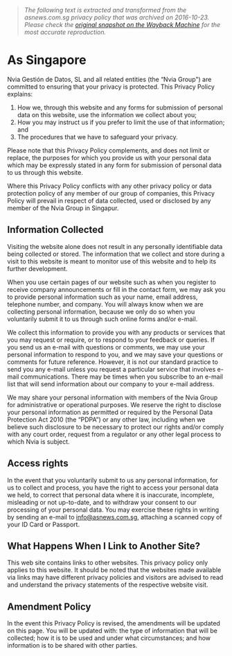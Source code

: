 > *The following text is extracted and transformed from the asnews.com.sg privacy policy that was archived on 2016-10-23. Please check the [original snapshot on the Wayback Machine](https://web.archive.org/web/20161023085846id_/http%3A//asnews.com.sg/privacy.php) for the most accurate reproduction.*

# As Singapore

Nvia Gestión de Datos, SL and all related entities (the “Nvia Group") are committed to ensuring that your privacy is protected. This Privacy Policy explains:

  1. How we, through this website and any forms for submission of personal data on this website, use the information we collect about you;
  2. How you may instruct us if you prefer to limit the use of that information; and
  3. The procedures that we have to safeguard your privacy.



Please note that this Privacy Policy complements, and does not limit or replace, the purposes for which you provide us with your personal data which may be expressly stated in any form for submission of personal data to us through this website. 

Where this Privacy Policy conflicts with any other privacy policy or data protection policy of any member of our group of companies, this Privacy Policy will prevail in respect of data collected, used or disclosed by any member of the Nvia Group in Singapur.

## Information Collected

Visiting the website alone does not result in any personally identifiable data being collected or stored. The information that we collect and store during a visit to this website is meant to monitor use of this website and to help its further development. 

When you use certain pages of our website such as when you register to receive company announcements or fill in the contact form, we may ask you to provide personal information such as your name, email address, telephone number, and company. You will always know when we are collecting personal information, because we only do so when you voluntarily submit it to us through such online forms and/or e-mail.

We collect this information to provide you with any products or services that you may request or require, or to respond to your feedback or queries. If you send us an e-mail with questions or comments, we may use your personal information to respond to you, and we may save your questions or comments for future reference. However, it is not our standard practice to send you any e-mail unless you request a particular service that involves e-mail communications. There may be times when you subscribe to an e-mail list that will send information about our company to your e-mail address.

We may share your personal information with members of the Nvia Group for administrative or operational purposes. We reserve the right to disclose your personal information as permitted or required by the Personal Data Protection Act 2010 (the “PDPA”) or any other law, including when we believe such disclosure to be necessary to protect our rights and/or comply with any court order, request from a regulator or any other legal process to which Nvia is subject.

## Access rights

In the event that you voluntarily submit to us any personal information, for us to collect and process, you have the right to access your personal data we held, to correct that personal data where it is inaccurate, incomplete, misleading or not up-to-date, and to withdraw your consent to our processing of your personal data. You may exercise these rights in writing by sending an e-mail to info@asnews.com.sg, attaching a scanned copy of your ID Card or Passport. 

## What Happens When I Link to Another Site?

This web site contains links to other websites. This privacy policy only applies to this website. It should be noted that the websites made available via links may have different privacy policies and visitors are advised to read and understand the privacy statements of the respective website visit. 

## Amendment Policy 

In the event this Privacy Policy is revised, the amendments will be updated on this page. You will be updated with: the type of information that will be collected; how it is to be used and under what circumstances; and how information is to be shared with other parties.
